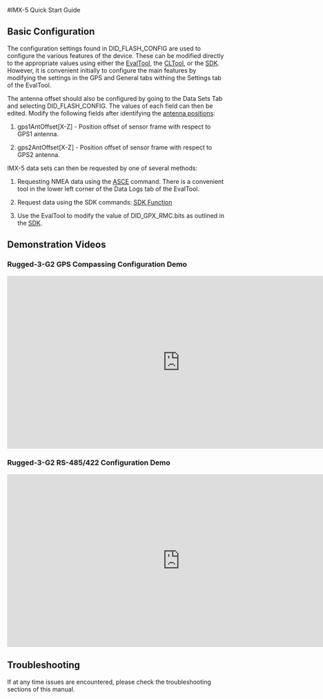#IMX-5 Quick Start Guide
## Basic Configuration
The configuration settings found in DID_FLASH_CONFIG are used to configure the various features of the device. These can be modified directly to the appropriate values using either the [EvalTool](../user-manual/software/evaltool.md), the [CLTool](../user-manual/software/cltool.md), or the [SDK](../user-manual/software/SDK.md). However, it is convenient initially to configure the main features by modifying the settings in the GPS and General tabs withing the Settings tab of the EvalTool. 

The antenna offset should also be configured by going to the Data Sets Tab and selecting DID_FLASH_CONFIG. The values of each field can then be edited. Modify the following fields after identifying the [antenna positions](../user-manual/gnss/rtk_compassing.md#dual-antenna-locations):

1. gps1AntOffset[X-Z] - Position offset of sensor frame with respect to GPS1 antenna.

2. gps2AntOffset[X-Z] - Position offset of sensor frame with respect to GPS2 antenna.

IMX-5 data sets can then be requested by one of several methods:

1. Requesting NMEA data using the [ASCE](../../user-manual/com-protocol/nmea/#asce) command. There is a convenient tool in the lower left corner of the Data Logs tab of the EvalTool.

2. Request data using the SDK commands: [SDK Function](../..//user-manual/com-protocol/isb/#getting-data)

3. Use the EvalTool to modify the value of DID_GPX_RMC.bits as outlined in the [SDK](https://github.com/inertialsense/inertial-sense-sdk/blob/68e5f20b994a0df43ef57720815aa7a16035d51f/src/data_sets.h#L2055).


## Demonstration Videos
### Rugged-3-G2 GPS Compassing Configuration Demo

<center>
<iframe width="800" height="400" src="https://www.youtube.com/embed/3pCre66Wbxw?si=-zPEm2B2ivJ5v-61" title="YouTube video player" frameborder="0" allow="accelerometer; autoplay; clipboard-write; encrypted-media; gyroscope; picture-in-picture; web-share" allowfullscreen></iframe>

</center>

### Rugged-3-G2 RS-485/422 Configuration Demo

<center>
<iframe width="800" height="400" src="https://www.youtube.com/embed/dG4w2MkVch4?si=awCGX5lEGiaDz7FY" title="YouTube video player" frameborder="0" allow="accelerometer; autoplay; clipboard-write; encrypted-media; gyroscope; picture-in-picture; web-share" allowfullscreen></iframe>

</center>

## Troubleshooting
If at any time issues are encountered, please check the troubleshooting sections of this manual.